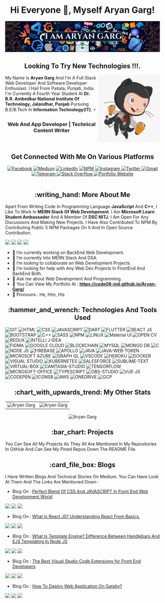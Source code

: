 <h1 align="center">Hi Everyone 👋, Myself Aryan Garg! </h1>

[![Header](https://github.com/code08-ind/Header/blob/main/I%20AM%20ARYAN%20GARG.png "Aryan Garg")](https://code08-ind.github.io/Portfolio_08/)

<h2 align="center">Looking To Try New Technologies !!!.</h2>

<img width="40%" align="right"  src="https://github.com/code08-ind/Octocat/blob/main/183-1838256_ionicabizau-img-to-svg-github-octocat.png" >

My Name Is **Aryan Garg** And I'm A Full Stack Web Developer And Software Developer Enthusiast. I Hail From Patiala, Punjab, India. I'm Currently A Fourth Year Student At **Dr. B.R. Ambedkar National Institute Of Technology, Jalandhar, Punjab** Pursuing B.E/B.Tech In **Information Technology(IT)**. ⚡

<h3 align="center"> Web And App Developer | Technical Content Writer </h3>

<br/>

<h2 align="center">Get Connected With Me On Various Platforms</h2>

<div align="center">
<a  href="https://www.facebook.com/aryan.garg.9022662/" target="_blank"><img alt="Facebook" src="https://img.shields.io/badge/Facebook-informational?style=for-the-badge&logo=facebook&logoColor=white&color=3b5998" /></a>
<a  href="https://gargaryan82000.medium.com/" target="_blank"><img alt="Medium" src="https://img.shields.io/badge/Medium-informational?style=for-the-badge&logo=medium&logoColor=white&color=success" /></a>
<a  href="https://www.linkedin.com/in/aryan-garg-661552198/" target="_blank"><img alt="LinkedIn" src="https://img.shields.io/badge/LinkedIn-informational?style=for-the-badge&logo=linkedin&logoColor=white&color=0077b5" /></a>
<a href="https://www.npmjs.com/~aryangarg" target="_blank"><img alt="NPM" src="https://img.shields.io/badge/npm-informational?style=for-the-badge&logo=npm&logoColor=white&color=CB3837" /></a>
<a href="https://www.instagram.com/aryan_garg_08/"><img alt="Instagram" src="https://img.shields.io/badge/Instagram-informational?style=for-the-badge&logo=instagram&logoColor=white&color=8a3ab9" />
<a href="https://twitter.com/AryanGa66087243"><img alt="Twitter" src="https://img.shields.io/badge/Twitter-informational?style=for-the-badge&logo=twitter&logoColor=white&color=1DA1F2" />
<a  href="mailto:gargaryan82000@gmail.com"><img alt="Gmail" src="https://img.shields.io/badge/Gmail-informational?style=for-the-badge&logo=gmail&logoColor=white&color=D44638"></a>
<a  href="https://t.me/AryanGarg08"><img alt="Telegram" src="https://img.shields.io/badge/Telegram-informational?style=for-the-badge&logo=telegram&logoColor=white&color=0088CC">
<a  href="https://stackoverflow.com/users/14839431/aryan-garg?tab=profile"><img alt="Stack Overflow" src="https://img.shields.io/badge/StackOverflow-informational?style=for-the-badge&logo=stack-overflow&logoColor=white&color=f48024">
<a  href="https://code08-ind.github.io/Aryan-Garg/"><img alt="Portfolio Website" src="https://img.shields.io/badge/AryanGarg-informational?style=for-the-badge&logo=google-chrome&logoColor=white&color=4885ed">
</a>
</div>

<br/>
<h2 align="center">:writing_hand: More About Me</h2>


Apart From Writing Code In Programming Language **JavaScript** And **C++**, I Like To Work In **MERN Stack Of Web Development**. I Am **Microsoft Learn Student Ambassador** And A Member Of **DSC NITJ**. I Am Open For Any Discussions And Making New Projects. I Have Also Contributed To NPM By Contributing Public 5 NPM Packages On It And In Open Source Contribution.

![](https://img.shields.io/badge/Age-22_Years-informational?style=flat-square&logoColor=white&color=blueviolet)
![](https://img.shields.io/badge/Focus_On-Full_Stack_Developement-informational?style=flat-square&logoColor=white&color=informational)
![](https://img.shields.io/badge/Hails_From-Patiala-informational?style=flat-square&logoColor=white&color=success)
![](https://komarev.com/ghpvc/?username=code08-ind&color=orange&style=flat-square)

- 🔭 I’m currently working on BackEnd Web Development.
- 🌱 I’m currently Into MERN Stack And DSA.
- 👯 I’m looking to collaborate on Web Development Projects.
- 🤔 I’m looking for help with Any Web Dev Projects In FrontEnd And BackEnd Both.
- 💬 Ask me about Web Development And Programming.
- :briefcase: You Can View My Portfolio At : **https://code08-ind.github.io/Aryan-Garg/**
- 🤔 Pronouns : He, Him, His


<h2 align="center">:hammer_and_wrench: Technologies And Tools Used</h2>

![GIT](https://img.icons8.com/color/48/000000/git.png "GIT") 
![HTML](https://img.icons8.com/color/48/000000/html-5.png "HTML") 
![CSS](https://img.icons8.com/color/48/000000/css3.png "CSS") 
![JAVASCRIPT](https://img.icons8.com/color/48/000000/javascript.png "JAVASCRIPT") 
![DART](https://img.icons8.com/color/48/000000/dart.png "DART") 
![FLUTTER](https://img.icons8.com/color/48/000000/flutter.png "FLUTTER") 
![REACT JS](https://img.icons8.com/color/48/000000/react-native.png "REACT JS") 
![BOOTSTRAP](https://img.icons8.com/color/48/000000/bootstrap.png "BOOTSTRAP") 
![C++](https://img.icons8.com/color/48/000000/c-plus-plus-logo.png "C++") 
![SASS](https://img.icons8.com/color/48/000000/sass.png "SASS") 
![NPM](https://img.icons8.com/color/48/000000/npm.png "NPM") 
![LINUX](https://img.icons8.com/color/48/000000/linux.png "LINUX") 
![Material UI](https://img.icons8.com/color/48/000000/material-ui.png "Material UI") 
![OPEN CV](https://img.icons8.com/color/48/000000/opencv.png "OPEN CV") 
![REDUX](https://img.icons8.com/color/48/000000/redux.png "REDUX") 
![INTELLI J IDEA](https://img.icons8.com/color/48/000000/intellij-idea.png "INTELLI J IDEA") 
<br>
![FIGMA](https://img.icons8.com/color/48/000000/figma.png "FIGMA") 
![GOOGLE CLOUD](https://img.icons8.com/color/48/000000/google-cloud.png "GOOGLE CLOUD") 
![BLOCKCHAIN](https://img.icons8.com/color/48/000000/blockchain-new-logo.png "BLOCKCHAIN")
![MYSQL](https://img.icons8.com/color/48/000000/mysql-logo.png "MYSQL") 
![MONGO DB](https://img.icons8.com/color/48/000000/mongodb.png "MONGO DB") 
![C](https://img.icons8.com/color/48/000000/c-programming.png "C") 
![NODE JS](https://img.icons8.com/color/48/000000/nodejs.png "NODE JS") 
![FIREBASE](https://img.icons8.com/color/48/000000/firebase.png "FIREBASE") 
![APOLLO](https://img.icons8.com/color/48/000000/apollo.png "APOLLO")
![JAVA](https://img.icons8.com/color/48/000000/java-coffee-cup-logo.png "JAVA") 
![JAVA-WEB-TOKEN](https://img.icons8.com/color/48/000000/java-web-token.png "JAVA-WEB-TOKEN")
![MICROSOFT AZURE](https://img.icons8.com/color/48/000000/azure-1.png "MICROSOFT AZURE") 
![GRAPH QL](https://img.icons8.com/color/48/000000/graphql.png "GRAPH QL") 
![VSCODE](https://img.icons8.com/color/48/000000/visual-studio-code-2019.png "VSCODE") 
![HEROKU](https://img.icons8.com/color/48/000000/heroku.png "HEROKU")
![DOCKER](https://img.icons8.com/color/48/000000/docker.png "DOCKER")
<br>
![VISUAL STUDIO](https://img.icons8.com/color/48/000000/visual-studio-2019.png "VISUAL STUDIO") 
![KUBERNETES](https://img.icons8.com/color/48/000000/kubernetes.png "KUBERNETES")
![SALESFORCE](https://img.icons8.com/color/48/000000/salesforce.png "SALESFORCE")
![SUBLIME-TEXT](https://img.icons8.com/color/48/000000/sublime-text.png "SUBLIME-TEXT")
![VIRTUAL-BOX](https://img.icons8.com/color/48/000000/virtualbox.png "VIRTUAL-BOX")
![CAMTASIA-STUDIO](https://img.icons8.com/color/48/000000/camtasia-studio.png "CAMTASIA-STUDIO")
![TENSORFLOW](https://img.icons8.com/color/48/000000/tensorflow.png "TENSORFLOW")
![MICROSOFT-OFFICE](https://img.icons8.com/color/48/000000/microsoft-office-2019.png "MICROSOFT-OFFICE")
![TYPESCRIPT](https://img.icons8.com/color/48/000000/typescript.png "TYPESCRIPT")
![OBS-STUDIO](https://img.icons8.com/color/48/000000/obs-studio.png "OBS-STUDIO")
![VUE-JS](https://img.icons8.com/color/48/000000/vue-js.png "VUE-JS")
![CODEPEN](https://img.icons8.com/color/48/000000/codepen.png "CODEPEN")
![ICONS8](https://img.icons8.com/color/48/000000/icons8-new-logo.png "ICONS8")
![AWS](https://img.icons8.com/color/48/000000/amazon-web-services.png "AWS")
![ONEDRIVE](https://img.icons8.com/color/48/000000/microsoft-onedrive-2019.png "ONEDRIVE")
![GCP](https://img.icons8.com/color/48/000000/google-cloud-platform.png "GCP")
 
<h2 align="center">:chart_with_upwards_trend: My Other Stats</h2>

<table>
 <tr>
<td><img src="https://github-readme-stats.vercel.app/api?username=code08-ind&include_all_commits=true&show_icons=true&theme=synthwave" alt="Aryan Garg" />
    <td><img src="https://github-readme-stats.vercel.app/api/top-langs/?username=code08-ind&langs_count=10&layout=compact&theme=radical&card_width=445" alt="Aryan Garg" /></td>
 </tr>
</table>

<div align="center">
<p><img align="center" src="https://github-readme-streak-stats.herokuapp.com/?user=code08-ind&theme=algolia" alt="Aryan Garg" /></p>
 </div>
 
<h2 align="center">:bar_chart: Projects</h2>


You Can See All My Projects As They All Are Mentioned In My Repositories In GitHub And Can See My Pined Repos Down The README File.


<h2 align="center">:card_file_box: Blogs</h2>


I Have Written Blogs And Technical Stories On Medium. You Can Have Look At Them And The Links Are Mentioned Down :


- Blog On : [Perfect Blend Of CSS And JAVASCRIPT In Front End Web Development World](https://gargaryan82000.medium.com/perfect-combination-of-css-and-javascript-in-front-end-web-development-aa5e33a4886c)

![](https://img.shields.io/badge/Visitors-190+-informational?style=flat&logo=&logoColor=white&color=informational)
![](https://img.shields.io/badge/Likes-150+-informational?style=flat&logo=&logoColor=white&color=brightgreen)
![](https://img.shields.io/badge/Followers-9-informational?style=flat&logo=&logoColor=white&color=important)


- Blog On : [What Is React JS? Understanding React From Basics.](https://gargaryan82000.medium.com/what-is-react-js-understanding-react-from-basics-940df800ff68)

![](https://img.shields.io/badge/Visitors-70+-informational?style=flat&logo=&logoColor=white&color=informational)
![](https://img.shields.io/badge/Likes-10+-informational?style=flat&logo=&logoColor=white&color=brightgreen)
![](https://img.shields.io/badge/Followers-9-informational?style=flat&logo=&logoColor=white&color=important)


- Blog On : [What Is Template Engine? Difference Between Handlebars And EJS Templating In Node JS](https://gargaryan82000.medium.com/what-is-template-engine-difference-between-handlebars-and-ejs-templating-in-node-js-cb9cdd7cacb7)

![](https://img.shields.io/badge/Visitors-40+-informational?style=flat&logo=&logoColor=white&color=informational)
![](https://img.shields.io/badge/Likes-10+-informational?style=flat&logo=&logoColor=white&color=brightgreen)
![](https://img.shields.io/badge/Followers-9-informational?style=flat&logo=&logoColor=white&color=important)

- Blog On : [The Best Visual Studio Code Extensions for Front End Developers](https://code08-ind.github.io/Blog_2/)

![](https://img.shields.io/badge/Visitors-40+-informational?style=flat&logo=&logoColor=white&color=informational)
![](https://img.shields.io/badge/Likes-10+-informational?style=flat&logo=&logoColor=white&color=brightgreen)
![](https://img.shields.io/badge/Followers-9-informational?style=flat&logo=&logoColor=white&color=important)
 
 - Blog On : [How To Deploy Web Application On Gatsby?](https://medium.com/@gargaryan82000/how-to-deploy-web-application-on-gatsby-857e0023b1e9)

![](https://img.shields.io/badge/Visitors-4-informational?style=flat&logo=&logoColor=white&color=informational)
![](https://img.shields.io/badge/Likes-1-informational?style=flat&logo=&logoColor=white&color=brightgreen)
![](https://img.shields.io/badge/Followers-9-informational?style=flat&logo=&logoColor=white&color=important)

